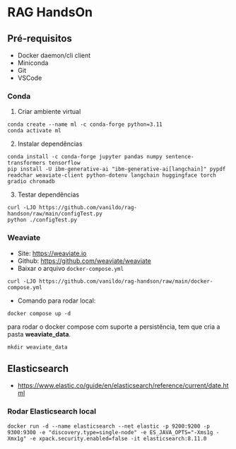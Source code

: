 # RAG HandsOn

## Pré-requisitos

- Docker daemon/cli client
- Miniconda
- Git
- VSCode

### Conda

1. Criar ambiente virtual
```shell
conda create --name ml -c conda-forge python=3.11
conda activate ml
```

2. Instalar dependências
```shell
conda install -c conda-forge jupyter pandas numpy sentence-transformers tensorflow 
pip install -U ibm-generative-ai "ibm-generative-ai[langchain]" pypdf readchar weaviate-client python-dotenv langchain huggingface torch gradio chromadb
```

3. Testar dependências
```shell
curl -LJO https://github.com/vanildo/rag-handson/raw/main/configTest.py
python ./configTest.py
```

### Weaviate

- Site: <https://weaviate.io>
- Github: <https://github.com/weaviate/weaviate>
- Baixar o arquivo ```docker-compose.yml```

```shell
curl -LJO https://github.com/vanildo/rag-handson/raw/main/docker-compose.yml
```

- Comando para rodar local:

```shell
docker compose up -d
```

para rodar o docker compose com suporte a persistência, tem que cria a pasta __weaviate_data__.

```shell
mkdir weaviate_data
```

## Elasticsearch

- <https://www.elastic.co/guide/en/elasticsearch/reference/current/date.html>

### Rodar Elasticsearch local

```shell
docker run -d --name elasticsearch --net elastic -p 9200:9200 -p 9300:9300 -e "discovery.type=single-node" -e ES_JAVA_OPTS="-Xms1g -Xmx1g" -e xpack.security.enabled=false -it elasticsearch:8.11.0
```
